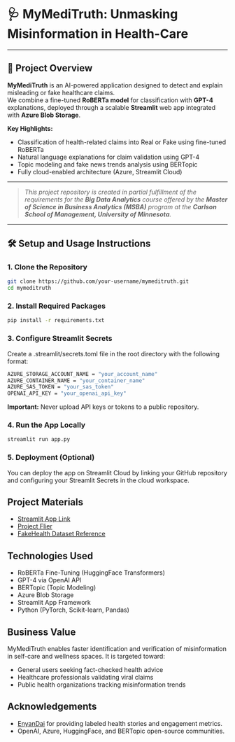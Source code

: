 # 🩺 MyMediTruth: Unmasking Misinformation in Health-Care

---

## 📖 Project Overview

**MyMediTruth** is an AI-powered application designed to detect and explain misleading or fake healthcare claims.  
We combine a fine-tuned **RoBERTa model** for classification with **GPT-4** explanations, deployed through a scalable **Streamlit** web app integrated with **Azure Blob Storage**.

**Key Highlights:**
- Classification of health-related claims into Real or Fake using fine-tuned RoBERTa
- Natural language explanations for claim validation using GPT-4
- Topic modeling and fake news trends analysis using BERTopic
- Fully cloud-enabled architecture (Azure, Streamlit Cloud)

---

> _This project repository is created in partial fulfillment of the requirements for the **Big Data Analytics** course offered by the **Master of Science in Business Analytics (MSBA)** program at the **Carlson School of Management, University of Minnesota**._

---

## 🛠 Setup and Usage Instructions

### 1. Clone the Repository

```bash
git clone https://github.com/your-username/mymeditruth.git
cd mymeditruth
```

### 2. Install Required Packages

```bash
pip install -r requirements.txt
```

### 3. Configure Streamlit Secrets
Create a .streamlit/secrets.toml file in the root directory with the following format:

```bash
AZURE_STORAGE_ACCOUNT_NAME = "your_account_name"
AZURE_CONTAINER_NAME = "your_container_name"
AZURE_SAS_TOKEN = "your_sas_token"
OPENAI_API_KEY = "your_openai_api_key"
```
**Important:** Never upload API keys or tokens to a public repository.

### 4. Run the App Locally
```bash
streamlit run app.py
```

### 5. Deployment (Optional)
You can deploy the app on Streamlit Cloud by linking your GitHub repository and configuring your Streamlit Secrets in the cloud workspace.

## Project Materials
- [Streamlit App Link](https://mymeditruth.streamlit.app/)
- [Project Flier](https://github.com/LifeOf-py/MyMediTruth/blob/main/MyMediTruth_Flyer_Team6.pdf)
- [FakeHealth Dataset Reference](https://github.com/EnyanDai/FakeHealth)

## Technologies Used
- RoBERTa Fine-Tuning (HuggingFace Transformers)
- GPT-4 via OpenAI API
- BERTopic (Topic Modeling)
- Azure Blob Storage
- Streamlit App Framework
- Python (PyTorch, Scikit-learn, Pandas)

## Business Value
MyMediTruth enables faster identification and verification of misinformation in self-care and wellness spaces.
It is targeted toward:
- General users seeking fact-checked health advice
- Healthcare professionals validating viral claims
- Public health organizations tracking misinformation trends

## Acknowledgements
- [EnyanDai](https://github.com/EnyanDai/FakeHealth) for providing labeled health stories and engagement metrics.
- OpenAI, Azure, HuggingFace, and BERTopic open-source communities.
